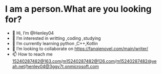 # I am a person.What are you looking for?
- 👋 Hi, I’m @Henley04
- 👀 I’m interested in writting ,coding ,studying
- 🌱 I’m currently learning python ,C++,Kotlin
- 💞️ I’m looking to collaborate on https://fanqienovel.com/main/writer/
- 📫 How to reach me 15240287482@163.com/m15240287482@126.com/m15240287482@yeah.net/henley04@3ggv7t.onmicrosoft.com

<!---
Henley04/Henley04 is a ✨ special ✨ repository because its `README.md` (this file) appears on your GitHub profile.
You can click the Preview link to take a look at your changes.
--->
